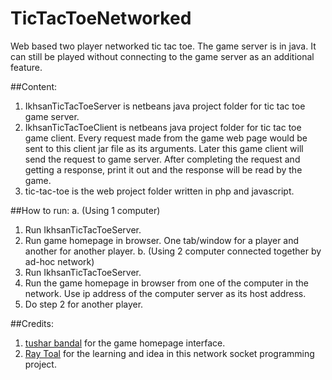 # TicTacToeNetworked
Web based two player networked tic tac toe. The game server is in java. It can still be played without connecting to the game server as an additional feature.

##Content:
1. IkhsanTicTacToeServer is netbeans java project folder for tic tac toe game server.
2. IkhsanTicTacToeClient is netbeans java project folder for tic tac toe game client. Every request made from the game web page would be sent to this client jar file as its arguments. Later this game client will send the request to game server. After completing the request and getting a response, print it out and the response will be read by the game.
3. tic-tac-toe is the web project folder written in php and javascript.

##How to run:
a. (Using 1 computer)
  1. Run IkhsanTicTacToeServer.
  2. Run game homepage in browser. One tab/window for a player and another for another player.
b. (Using 2 computer connected together by ad-hoc network)
  1. Run IkhsanTicTacToeServer.
  2. Run the game homepage in browser from one of the computer in the network. Use ip address of the computer server as its host address.
  3. Do step 2 for another player.

##Credits:
1. [tushar bandal](http://codepen.io/tusharbandal/pen/mdujc/) for the game homepage interface.
2. [Ray Toal](http://cs.lmu.edu/~ray/notes/javanetexamples/) for the learning and idea in this network socket programming project.
